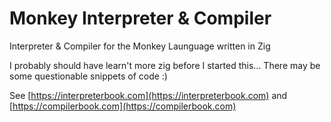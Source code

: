 # Monkey Interpreter & Compiler

Interpreter & Compiler for the Monkey Launguage written in Zig

I probably should have learn't more zig before I started this...
There may be some questionable snippets of code :)

See [https://interpreterbook.com](https://interpreterbook.com) and [https://compilerbook.com](https://compilerbook.com)
